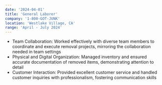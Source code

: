```yaml
---
date: '2024-04-01'
title: 'General Laborer'
company: '1-800-GOT-JUNK'
location: 'Westlake Village, CA'
range: 'April - July 2024'
---
```


- Team Collaboration: Worked effectively with diverse team members to coordinate and execute removal projects, mirroring the collaboration needed in team settings
- Physical and Digital Organization: Managed inventory and ensured accurate documentation of removed items, demonstrating attention to detail
- Customer Interaction: Provided excellent customer service and handled customer inquiries with professionalism, fostering communication skills
